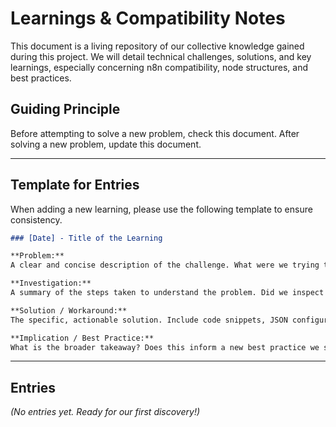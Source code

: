 # Learnings & Compatibility Notes

This document is a living repository of our collective knowledge gained during this project. We will detail technical challenges, solutions, and key learnings, especially concerning n8n compatibility, node structures, and best practices.

## Guiding Principle
Before attempting to solve a new problem, check this document. After solving a new problem, update this document.

---

## Template for Entries

When adding a new learning, please use the following template to ensure consistency.

```markdown
### [Date] - Title of the Learning

**Problem:**
A clear and concise description of the challenge. What were we trying to achieve? What went wrong?

**Investigation:**
A summary of the steps taken to understand the problem. Did we inspect n8n's source code? Did we experiment with different node configurations? What did we discover?

**Solution / Workaround:**
The specific, actionable solution. Include code snippets, JSON configurations, or a sequence of steps. Explain *why* this solution works.

**Implication / Best Practice:**
What is the broader takeaway? Does this inform a new best practice we should follow? How does this affect our agents' logic?
```

---

## Entries

_(No entries yet. Ready for our first discovery!)_ 